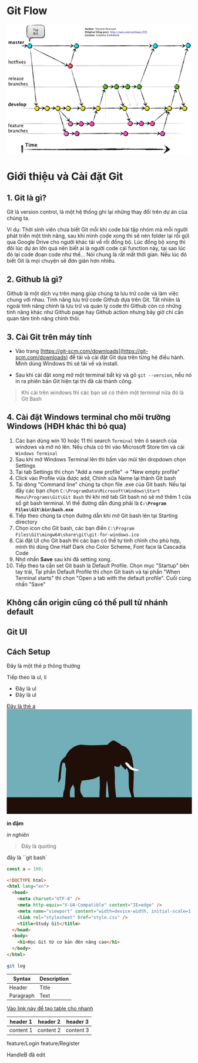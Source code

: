 # Git Flow

![Git flow](./gitflow.png)

# Giới thiệu và Cài đặt Git

## 1. Git là gì?

Git là version control, là một hệ thống ghi lại những thay đổi trên dự án của chúng ta.

Ví dụ: Thời sinh viên chưa biết Git mỗi khi code bài tập nhóm mà mỗi người phát triển một tính năng, sau khi mình code xong thì sẽ nén folder lại rồi gửi qua Google Drive cho người khác tải về rồi đồng bộ. Lúc đồng bộ xong thì đôi lúc dự án lớn quá nên biết ai là người code cái function này, tại sao lúc đó lại code đoạn code như thế... Nói chung là rất mất thời gian. Nếu lúc đó biết Git là mọi chuyện sẽ đơn giản hơn nhiều.

## 2. Github là gì?

Github là một dịch vụ trên mạng giúp chúng ta lưu trữ code và làm việc chung với nhau. Tính năng lưu trữ code Github dựa trên Git. Tất nhiên là ngoài tính năng chính là lưu trữ và quản lý code thì Github còn có những tính năng khác như Github page hay Github action nhưng bây giờ chỉ cần quan tâm tính năng chính thôi.

## 3. Cài Git trên máy tính

- Vào trang [https://git-scm.com/downloads](https://git-scm.com/downloads) để tải và cài đặt Git dựa trên từng hệ điều hành. Mình dùng Windows thì sẽ tải về và install.

- Sau khi cài đặt xong mở một terminal bất kỳ và gõ `git --version`, nếu nó in ra phiên bản Git hiện tại thì đã cài thành công.

> Khi cài trên windows thì các bạn sẽ có thêm một terminal nữa đó là Git Bash

## 4. Cài đặt Windows terminal cho môi trường Windows (HĐH khác thì bỏ qua)

1. Các bạn dùng win 10 hoặc 11 thì search `Terminal` trên ô search của windows và mở nó lên. Nếu chưa có thì vào Microsoft Store tìm và cài `Windows Terminal`
2. Sau khi mở Windows Terminal lên thì bấm vào mũi tên dropdown chọn Settings
3. Tại tab Settings thì chọn "Add a new profile" -> "New empty profile"
4. Click vào Profile vừa được add, Chỉnh sửa Name lại thành Git bash
5. Tại dòng "Command line" chúng ta chọn file .exe của Git bash. Nếu tại đây các bạn chọn `C:\ProgramData\Microsoft\Windows\Start Menu\Programs\Git\Git Bash` thì khi mở tab Git bash nó sẽ mở thêm 1 cửa sổ git bash terminal. Vì thế đường dẫn đúng phải là **`C:\Program Files\Git\bin\bash.exe`**
6. Tiếp theo chúng ta chọn đường dẫn khi mở Git bash lên tại Starting directory
7. Chọn icon cho Git bash, các bạn điền `C:\Program Files\Git\mingw64\share\git\git-for-windows.ico`
8. Cài đặt UI cho Git bash thì các bạn có thể tự tinh chỉnh cho phù hợp, mình thì dùng One Half Dark cho Color Scheme, Font face là Cascadia Code
9. Nhớ nhấn **Save** sau khi đã setting xong.
10. Tiếp theo ta cần set Git bash là Default Profile. Chọn mục "Startup" bên tay trái, Tại phần Default Profile thì chọn Git bash và tại phần "When Terminal starts" thì chọn "Open a tab with the default profile". Cuối cùng nhấn "Save"

## Không cần origin cũng có thế pull từ nhánh default

## Git UI

## Cách Setup

Đây là một thẻ p thông thường

Tiếp theo là ul, li

- Đây là ul
- Đây là ul

[Đây là thẻ a](google.com)
![Đây là con voi](./img.jpg)

**in đậm**

_in nghiên_

> Đây là quoting

đây là ``git bash`

```js
const a = 100;
```

```html
<!DOCTYPE html>
<html lang="en">
  <head>
    <meta charset="UTF-8" />
    <meta http-equiv="X-UA-Compatible" content="IE=edge" />
    <meta name="viewport" content="width=device-width, initial-scale=1.0" />
    <link rel="stylesheet" href="style.css" />
    <title>Study Git</title>
  </head>
  <body>
    <h1>Học Git từ cơ bản đên nâng cao</h1>
  </body>
</html>
```

```bash
git log
```

| Syntax    | Description |
| --------- | ----------- |
| Header    | Title       |
| Paragraph | Text        |

[Vào link này để tạo table cho nhanh](https://www.tablesgenerator.com/markdown_tables)

| header 1  | header 2  | header 3  |
| --------- | --------- | --------- |
| content 1 | content 2 | content 3 |

feature/Login
feature/Register

HandleB đã edit
